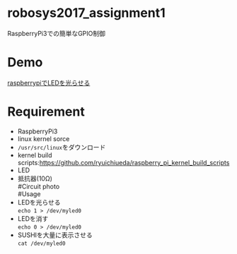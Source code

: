 # robosys2017_assignment1
RaspberryPi3での簡単なGPIO制御
# Demo
[raspberrypiでLEDを光らせる](https://youtu.be/UoTKK444kJM)
# Requirement
+ RaspberryPi3  
+ linux kernel sorce  
 + `/usr/src/linux`をダウンロード  
 + kernel build scripts:https://github.com/ryuichiueda/raspberry_pi_kernel_build_scripts  
+ LED  
+ 抵抗器(10Ω)  
#Circuit
photo  
#Usage
+ LEDを光らせる  
`echo 1 > /dev/myled0`
+ LEDを消す  
`echo 0 > /dev/myled0`
+ SUSHIを大量に表示させる  
`cat /dev/myled0`
